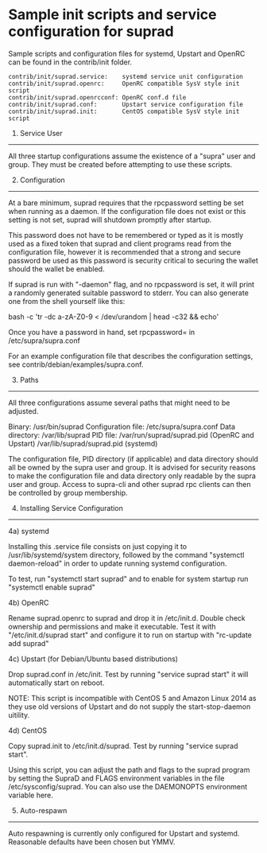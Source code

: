 Sample init scripts and service configuration for suprad
==========================================================

Sample scripts and configuration files for systemd, Upstart and OpenRC
can be found in the contrib/init folder.

    contrib/init/suprad.service:    systemd service unit configuration
    contrib/init/suprad.openrc:     OpenRC compatible SysV style init script
    contrib/init/suprad.openrcconf: OpenRC conf.d file
    contrib/init/suprad.conf:       Upstart service configuration file
    contrib/init/suprad.init:       CentOS compatible SysV style init script

1. Service User
---------------------------------

All three startup configurations assume the existence of a "supra" user
and group.  They must be created before attempting to use these scripts.

2. Configuration
---------------------------------

At a bare minimum, suprad requires that the rpcpassword setting be set
when running as a daemon.  If the configuration file does not exist or this
setting is not set, suprad will shutdown promptly after startup.

This password does not have to be remembered or typed as it is mostly used
as a fixed token that suprad and client programs read from the configuration
file, however it is recommended that a strong and secure password be used
as this password is security critical to securing the wallet should the
wallet be enabled.

If suprad is run with "-daemon" flag, and no rpcpassword is set, it will
print a randomly generated suitable password to stderr.  You can also
generate one from the shell yourself like this:

bash -c 'tr -dc a-zA-Z0-9 < /dev/urandom | head -c32 && echo'

Once you have a password in hand, set rpcpassword= in /etc/supra/supra.conf

For an example configuration file that describes the configuration settings,
see contrib/debian/examples/supra.conf.

3. Paths
---------------------------------

All three configurations assume several paths that might need to be adjusted.

Binary:              /usr/bin/suprad
Configuration file:  /etc/supra/supra.conf
Data directory:      /var/lib/suprad
PID file:            /var/run/suprad/suprad.pid (OpenRC and Upstart)
                     /var/lib/suprad/suprad.pid (systemd)

The configuration file, PID directory (if applicable) and data directory
should all be owned by the supra user and group.  It is advised for security
reasons to make the configuration file and data directory only readable by the
supra user and group.  Access to supra-cli and other suprad rpc clients
can then be controlled by group membership.

4. Installing Service Configuration
-----------------------------------

4a) systemd

Installing this .service file consists on just copying it to
/usr/lib/systemd/system directory, followed by the command
"systemctl daemon-reload" in order to update running systemd configuration.

To test, run "systemctl start suprad" and to enable for system startup run
"systemctl enable suprad"

4b) OpenRC

Rename suprad.openrc to suprad and drop it in /etc/init.d.  Double
check ownership and permissions and make it executable.  Test it with
"/etc/init.d/suprad start" and configure it to run on startup with
"rc-update add suprad"

4c) Upstart (for Debian/Ubuntu based distributions)

Drop suprad.conf in /etc/init.  Test by running "service suprad start"
it will automatically start on reboot.

NOTE: This script is incompatible with CentOS 5 and Amazon Linux 2014 as they
use old versions of Upstart and do not supply the start-stop-daemon uitility.

4d) CentOS

Copy suprad.init to /etc/init.d/suprad. Test by running "service suprad start".

Using this script, you can adjust the path and flags to the suprad program by
setting the SupraD and FLAGS environment variables in the file
/etc/sysconfig/suprad. You can also use the DAEMONOPTS environment variable here.

5. Auto-respawn
-----------------------------------

Auto respawning is currently only configured for Upstart and systemd.
Reasonable defaults have been chosen but YMMV.
